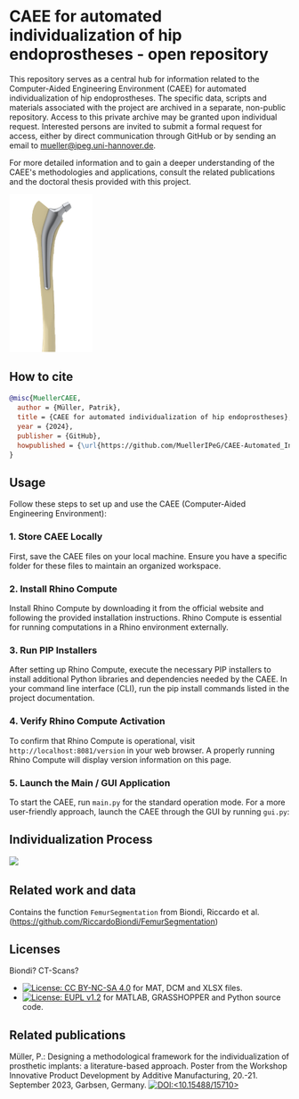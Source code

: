 # CAEE for automated individualization of hip endoprostheses - open repository
This repository serves as a central hub for information related to the Computer-Aided Engineering Environment (CAEE) for automated individualization of hip endoprostheses. The specific data, scripts and materials associated with the project are archived in a separate, non-public repository. Access to this private archive may be granted upon individual request. Interested persons are invited to submit a formal request for access, either by direct communication through GitHub or by sending an email to mueller@ipeg.uni-hannover.de.

For more detailed information and to gain a deeper understanding of the CAEE's methodologies and applications, consult the related publications and the doctoral thesis provided with this project.



<img src='Backup-Scripts/endo.png' width='150'>




## How to cite
```BibTeX
@misc{MuellerCAEE,
  author = {Müller, Patrik},
  title = {CAEE for automated individualization of hip endoprostheses},
  year = {2024},
  publisher = {GitHub},
  howpublished = {\url{https://github.com/MuellerIPeG/CAEE-Automated_Individualization_of_Implantats}},
}
```

<!--- [![10.1038/s41597-023-02669-z](https://img.shields.io/badge/DOI-10.1038/s41597--023--02669--z-green.svg)](https://doi.org/10.1038/s41597-023-02669-z) (2023). --->

## Usage

Follow these steps to set up and use the CAEE (Computer-Aided Engineering Environment):

### 1. Store CAEE Locally

First, save the CAEE files on your local machine. Ensure you have a specific folder for these files to maintain an organized workspace.

### 2. Install Rhino Compute

Install Rhino Compute by downloading it from the official website and following the provided installation instructions. Rhino Compute is essential for running computations in a Rhino environment externally.

### 3. Run PIP Installers

After setting up Rhino Compute, execute the necessary PIP installers to install additional Python libraries and dependencies needed by the CAEE. In your command line interface (CLI), run the pip install commands listed in the project documentation.

### 4. Verify Rhino Compute Activation

To confirm that Rhino Compute is operational, visit `http://localhost:8081/version` in your web browser. A properly running Rhino Compute will display version information on this page.

### 5. Launch the Main / GUI Application

To start the CAEE, run `main.py` for the standard operation mode. For a more user-friendly approach, launch the CAEE through the GUI by running `gui.py`:



## Individualization Process

<img src='Backup-Scripts/process.png' width='800'>


## Related work and data
Contains the function `FemurSegmentation` from Biondi, Riccardo et al. (https://github.com/RiccardoBiondi/FemurSegmentation)

## Licenses

Biondi? CT-Scans? 

- [![License: CC BY-NC-SA 4.0](https://img.shields.io/badge/License-CC_BY--NC--SA_4.0-lightgrey.svg)](https://creativecommons.org/licenses/by-nc-sa/4.0/) for MAT, DCM and XLSX files.
- [![License: EUPL v1.2](https://img.shields.io/badge/License-EUPL_v1.2-lightgrey.svg)](https://eupl.eu/1.2/en/) for MATLAB, GRASSHOPPER and Python source code.

## Related publications
Müller, P.: Designing a methodological framework for the individualization of prosthetic implants: a literature-based approach. Poster from the Workshop Innovative Product Development by Additive Manufacturing, 20.-21. September 2023, Garbsen, Germany. [![DOI:<10.15488/15710>](http://img.shields.io/badge/DOI-10.15488/15710-<#00FF00>.svg)](<https://doi.org/10.15488/15710>)





